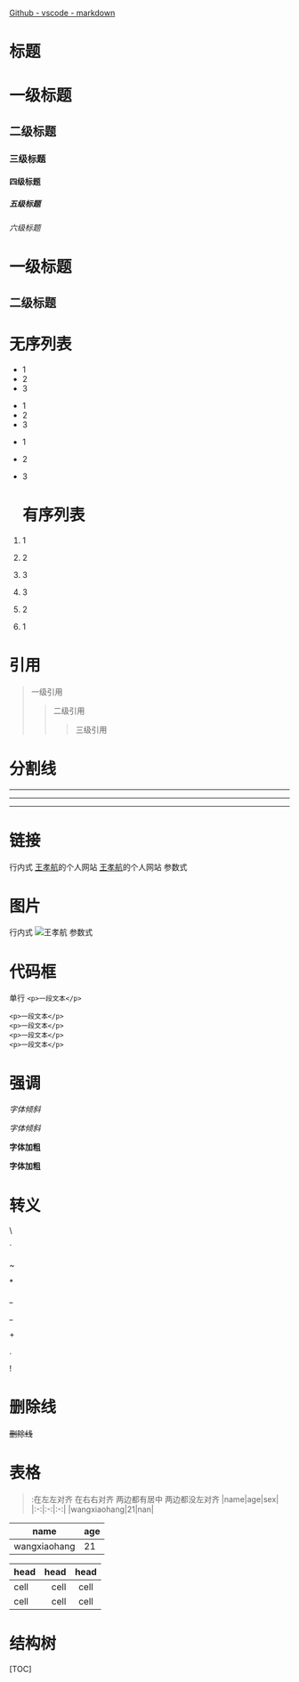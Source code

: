 [Github - vscode - markdown](https://github.com/yzhang-gh/vscode-markdown)

标题
==
# 一级标题
## 二级标题
### 三级标题
#### 四级标题
##### 五级标题
###### 六级标题


一级标题
=
二级标题
-

无序列表
==
* 1
* 2
* 3
+ 1
+ 2
+ 3
- 1
- 2
- 3

  有序列表
  ==
1. 1
2. 2
3. 3


3. 3
2. 2
1. 1

引用
==
> 一级引用
> > 二级引用
> > > 三级引用
> > > 

分割线
==
***
---
___

链接
==
行内式
[王孝航](http://wangxiaohang.com)的个人网站
[王孝航](http://wangxiaohang.com "这是title属性")的个人网站
参数式

图片
==
行内式
![王孝航](https://images2015.cnblogs.com/blog/600165/201701/600165-20170121165256359-1045755089.png "图片title")
参数式

代码框
==
单行
`<p>一段文本</p>`

```
<p>一段文本</p>
<p>一段文本</p>
<p>一段文本</p>
<p>一段文本</p>
```

强调
==
*字体倾斜*

_字体倾斜_

**字体加粗**

__字体加粗__

转义
==

\\

\`

\~

\*

\_

\_

\+

\.

\!

删除线
==
~~删除线~~

表格
==
>:在左左对齐 在右右对齐 两边都有居中 两边都没左对齐
|name|age|sex|
|:-:|:-:|:-:|
|wangxiaohang|21|nan|

name|age
-|-
wangxiaohang|21

head|head|head
-|-:|:-:
cell|cell|cell
cell|cell|cell

结构树
==

[TOC]

